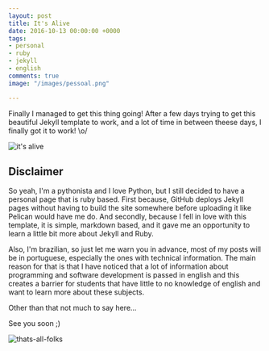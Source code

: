 ```yaml
---
layout: post
title: It's Alive
date: 2016-10-13 00:00:00 +0000
tags:
- personal
- ruby
- jekyll
- english
comments: true
image: "/images/pessoal.png"

---
```

Finally I managed to get this thing going! After a few days trying to get this
beautiful Jekyll template to work, and a lot of time in between theese days, I
finally got it to work! \o/

![it's alive](https://media.giphy.com/media/3oEjI6hkw6nbYNQkz6/giphy.gif)

## Disclaimer
So yeah, I'm a pythonista and I love Python, but I still decided to have a
personal page that is ruby based. First because, GitHub deploys Jekyll pages
without having to build the site somewhere before uploading it like Pelican
would have me do. And secondly, because I fell in love with this template, it
is simple, markdown based, and it gave me an opportunity to learn a little bit
more about Jekyll and Ruby.


Also, I'm brazilian, so just let me warn you in advance, most of my posts will
be in portuguese, especially the ones with technical information. The main
reason for that is that I have noticed that a lot of information about
programming and software development is passed in english and this creates a
barrier for students that have little to no knowledge of english and want to
learn more about these subjects.

Other than that not much to say here...

See you soon ;)

![thats-all-folks](https://media.giphy.com/media/jYAGkoghdmD9S/giphy.gif)